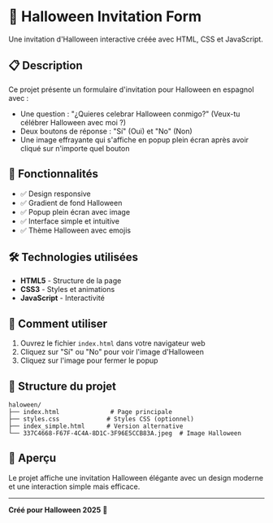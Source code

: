 # 🎃 Halloween Invitation Form

Une invitation d'Halloween interactive créée avec HTML, CSS et JavaScript.

## 📋 Description

Ce projet présente un formulaire d'invitation pour Halloween en espagnol avec :
- Une question : "¿Quieres celebrar Halloween conmigo?" (Veux-tu célébrer Halloween avec moi ?)
- Deux boutons de réponse : "Sí" (Oui) et "No" (Non)
- Une image effrayante qui s'affiche en popup plein écran après avoir cliqué sur n'importe quel bouton

## 🎨 Fonctionnalités

- ✅ Design responsive
- ✅ Gradient de fond Halloween 
- ✅ Popup plein écran avec image
- ✅ Interface simple et intuitive
- ✅ Thème Halloween avec emojis

## 🛠️ Technologies utilisées

- **HTML5** - Structure de la page
- **CSS3** - Styles et animations
- **JavaScript** - Interactivité

## 🚀 Comment utiliser

1. Ouvrez le fichier `index.html` dans votre navigateur web
2. Cliquez sur "Sí" ou "No" pour voir l'image d'Halloween
3. Cliquez sur l'image pour fermer le popup

## 📁 Structure du projet

```
haloween/
├── index.html              # Page principale
├── styles.css             # Styles CSS (optionnel)
├── index_simple.html      # Version alternative
└── 337C4668-F67F-4C4A-8D1C-3F96E5CCB83A.jpeg  # Image Halloween
```

## 🎃 Aperçu

Le projet affiche une invitation Halloween élégante avec un design moderne et une interaction simple mais efficace.

---

**Créé pour Halloween 2025** 👻